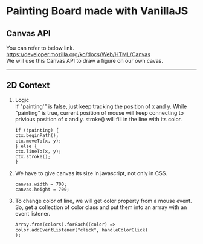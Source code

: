 # Painting Board made with VanillaJS

## Canvas API

You can refer to below link.  
https://developer.mozilla.org/ko/docs/Web/HTML/Canvas  
We will use this Canvas API to draw a figure on our own cavas.

---

## 2D Context

1. Logic  
   If "painting'" is false, just keep tracking the position of x and y. While "painting" is true, current position of mouse will keep connecting to privious position of x and y. stroke() will fill in the line with its color.
   ```
   if (!painting) {
   ctx.beginPath();
   ctx.moveTo(x, y);
   } else {
   ctx.lineTo(x, y);
   ctx.stroke();
   }
   ```
2. We have to give canvas its size in javascript, not only in CSS.

   ```
   canvas.width = 700;
   canvas.height = 700;
   ```

3. To change color of line, we will get color property from a mouse event. So, get a collection of color class and put them into an arrray with an event listener.
   ```
   Array.from(colors).forEach((color) =>
   color.addEventListener("click", handleColorClick)
   );
   ```
